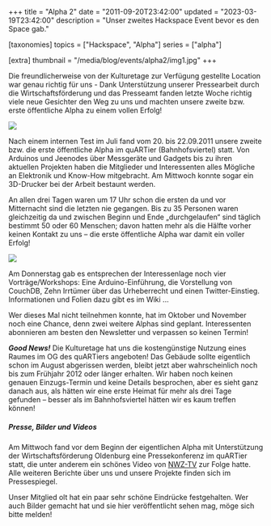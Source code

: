 +++
title = "Alpha 2"
date = "2011-09-20T23:42:00"
updated = "2023-03-19T23:42:00"
description = "Unser zweites Hackspace Event bevor es den Space gab."

[taxonomies]
topics = ["Hackspace", "Alpha"]
series =  ["alpha"]

[extra]
thumbnail = "/media/blog/events/alpha2/img1.jpg"
+++

Die freundlicherweise von der Kulturetage zur Verfügung gestellte Location war
genau richtig für uns - Dank Unterstützung unserer Pressearbeit durch die
Wirtschaftsförderung und das Presseamt fanden letzte Woche richtig viele neue
Gesichter den Weg zu uns und machten unsere zweite bzw. erste öffentliche Alpha
zu einem vollen Erfolg!

![](/media/blog/events/alpha2/img1.jpg)

Nach einem internen Test im Juli fand vom 20. bis 22.09.2011 unsere zweite bzw.
die erste öffentliche Alpha im quARTier (Bahnhofsviertel) statt. Von Arduinos
und Jeenodes über Messgeräte und Gadgets bis zu ihren aktuellen Projekten haben
die Mitglieder und Interessenten alles Mögliche an Elektronik und Know-How
mitgebracht. Am Mittwoch konnte sogar ein 3D-Drucker bei der Arbeit bestaunt
werden.

An allen drei Tagen waren um 17 Uhr schon die ersten da und vor Mitternacht
sind die letzten nie gegangen. Bis zu 35 Personen waren gleichzeitig da und
zwischen Beginn und Ende „durchgelaufen“ sind täglich bestimmt 50 oder 60
Menschen; davon hatten mehr als die Hälfte vorher keinen Kontakt zu uns – die
erste öffentliche Alpha war damit ein voller Erfolg!

![](/media/blog/events/alpha2/img2.jpg)

Am Donnerstag gab es entsprechen der Interessenlage noch vier
Vorträge/Workshops: Eine Arduino-Einführung, die Vorstellung von CouchDB, Zehn
Irrtümer über das Urheberrecht und einen Twitter-Einstieg. Informationen und Folien
dazu gibt es im Wiki ...

Wer dieses Mal nicht teilnehmen konnte, hat im Oktober und November noch eine
Chance, denn zwei weitere Alphas sind geplant. Interessenten abonnieren am
besten den Newsletter und verpassen so keinen Termin!

***Good News!*** Die Kulturetage hat uns die kostengünstige Nutzung eines Raumes im
OG des quARTiers angeboten! Das Gebäude sollte eigentlich schon im August
abgerissen werden, bleibt jetzt aber wahrscheinlich noch bis zum Frühjahr 2012
oder länger erhalten. Wir haben noch keinen genauen Einzugs-Termin und keine
Details besprochen, aber es sieht ganz danach aus, als hätten wir eine erste
Heimat für mehr als drei Tage gefunden – besser als im Bahnhofsviertel hätten
wir es kaum treffen können!

##### Presse, Bilder und Videos

Am Mittwoch fand vor dem Beginn der eigentlichen Alpha mit Unterstützung der
Wirtschaftsförderung Oldenburg eine Pressekonferenz im quARTier statt, die
unter anderem ein schönes Video von [NWZ-TV](https://web.archive.org/web/20111109131512/https://nwzonline.de/Video/Des-Tftlers-Paradies_1175142740001.html)
zur Folge hatte. Alle weiteren Berichte über uns und unsere Projekte finden
sich im Pressespiegel.

Unser Mitglied olt hat ein paar sehr schöne Eindrücke festgehalten. Wer auch
Bilder gemacht hat und sie hier veröffentlicht sehen mag, möge sich bitte
melden!
